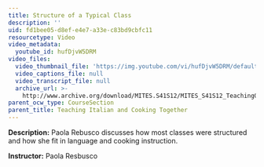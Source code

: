 ```yaml
---
title: Structure of a Typical Class
description: ''
uid: fd1bee05-d8ef-e4e7-a33e-c83bd9cbfc11
resourcetype: Video
video_metadata:
  youtube_id: hufDjvW5DRM
video_files:
  video_thumbnail_file: 'https://img.youtube.com/vi/hufDjvW5DRM/default.jpg'
  video_captions_file: null
  video_transcript_file: null
  archive_url: >-
    http://www.archive.org/download/MITES.S41S12/MITES_S41S12_Teaching05_300k.mp4
parent_ocw_type: CourseSection
parent_title: Teaching Italian and Cooking Together
---
```


**Description:** Paola Rebusco discusses how most classes were structured and how she fit in language and cooking instruction.

**Instructor:** Paola Resbusco

